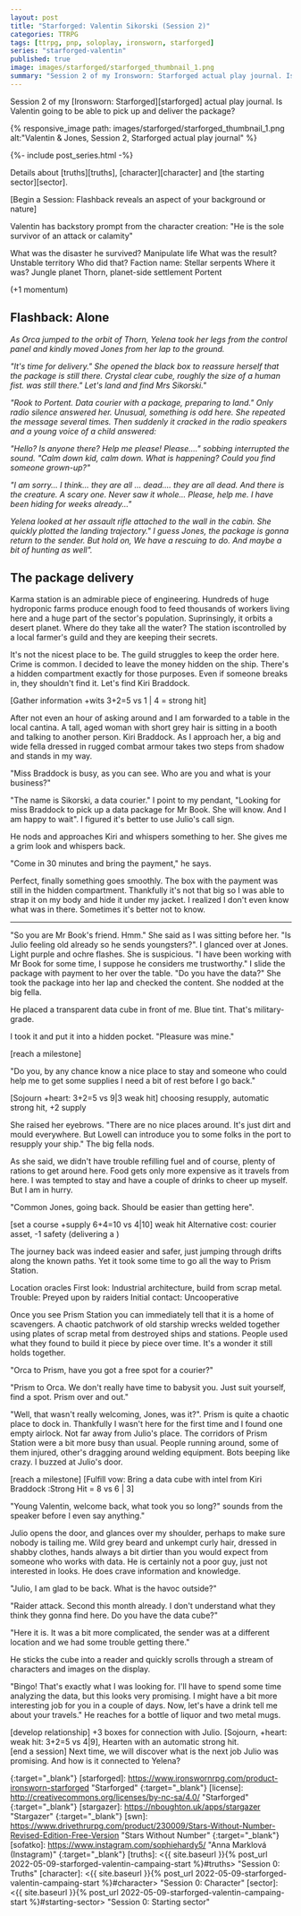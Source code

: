 ```yaml
---
layout: post
title: "Starforged: Valentin Sikorski (Session 2)"
categories: TTRPG
tags: [ttrpg, pnp, soloplay, ironsworn, starforged]
series: "starforged-valentin"
published: true
image: images/starforged/starforged_thumbnail_1.png
summary: "Session 2 of my Ironsworn: Starforged actual play journal. Is Valentin going to be able to pick up and deliver the package?" 
---
```


Session 2 of my [Ironsworn: Starforged][starforged] actual play journal. Is Valentin going to be able to pick up and deliver the package?

{% responsive_image path: images/starforged/starforged_thumbnail_1.png alt:"Valentin & Jones, Session 2, Starforged actual play journal" %}

{%- include post_series.html -%}

Details about [truths][truths], [character][character] and [the starting sector][sector].

<aside>
[Begin a Session: Flashback reveals an aspect of your background or nature]

Valentin has backstory prompt from the character creation: "He is the sole survivor of an attack or calamity"

What was the disaster he survived? Manipulate life
What was the result? Unstable territory
Who did that? Faction name: Stellar serpents
Where it was? Jungle planet Thorn, planet-side settlement Portent

(+1 momentum)
</aside>

## Flashback: Alone

*As Orca jumped to the orbit of Thorn, Yelena took her legs from the control panel and kindly moved Jones from her lap to the ground.*

*"It's time for delivery." She opened the black box to reassure herself that the package is still there. Crystal clear cube, roughly the size of a human fist. was still there." Let's land and find Mrs Sikorski."*

*"Rook to Portent. Data courier with a package, preparing to land."* *Only radio silence answered her. Unusual, something is odd here. She repeated the message several times. Then suddenly it cracked in the radio speakers and a young voice of a child answered:*

*"Hello? Is anyone there? Help me please! Please...." sobbing interrupted the sound. "Calm down kid, calm down. What is happening? Could you find someone grown-up?"*

*"I am sorry... I think... they are all ... dead.... they are all dead. And there is the creature. A scary one. Never saw it whole... Please, help me. I have been hiding for weeks already..."*

*Yelena looked at her assault rifle attached to the wall in the cabin. She quickly plotted the landing trajectory." I guess Jones, the package is gonna return to the sender. But hold on, We have a rescuing to do. And maybe a bit of hunting as well".*

## The package delivery

Karma station is an admirable piece of engineering. Hundreds of huge hydroponic farms produce enough food to feed thousands of workers living here and a huge part of the sector's population. Suprinsingly, it orbits a desert planet. Where do they take all the water? The station iscontrolled by a local farmer's guild and they are keeping their secrets. 

It's not the nicest place to be. The guild struggles to keep the order here. Crime is common. I decided to leave the money hidden on the ship. There's a  hidden compartment exactly for those purposes. Even if someone breaks in, they shouldn't find it. Let's find Kiri Braddock.

<aside>[Gather information +wits 3+2=5 vs 1 | 4 = strong hit]</aside>

After not even an hour of asking around and I am forwarded to a table in the local cantina. A tall, aged woman with short grey hair is sitting in a booth and talking to another person. Kiri Braddock. As I approach her, a big and wide fella dressed in rugged combat armour takes two steps from shadow and stands in my way. 

"Miss Braddock is busy, as you can see. Who are you and what is your business?"

"The name is Sikorski, a data courier." I point to my pendant, "Looking for miss Braddock to pick up a data package for Mr Book. She will know. And I am happy to wait". I figured it's better to use Julio's call sign.

He nods and approaches Kiri and whispers something to her. She gives me a grim look and whispers back.

"Come in 30 minutes and bring the payment," he says.

Perfect, finally something goes smoothly. The box with the payment was still in the hidden compartment. Thankfully it's not that big so I was able to strap it on my body and hide it under my jacket. I realized I don't even know what was in there. Sometimes it's better not to know.

---

"So you are Mr Book's friend. Hmm." She said as I was sitting before her. "Is Julio feeling old already so he sends youngsters?". I glanced over at Jones. Light purple and ochre flashes. She is suspicious.
"I have been working with Mr Book for some time, I suppose he considers me trustworthy."
I slide the package with payment to her over the table.
"Do you have the data?"
She took the package into her lap and checked the content. She nodded at the big fella.

He placed a transparent data cube in front of me. Blue tint. That's military-grade.

I took it and put it into a hidden pocket. "Pleasure was mine."

<aside>[reach a milestone]</aside>

"Do you, by any chance know a nice place to stay and someone who could help me to get some supplies  I need a bit of rest before I go back."

<aside>[Sojourn +heart: 3+2=5 vs 9|3 weak hit] 
choosing resupply, automatic strong hit, +2 supply</aside>

She raised her eyebrows. "There are no nice places around. It's just dirt and mould everywhere. But Lowell can introduce you to some folks in the port to resupply your ship." The big fella nods.

As she said, we didn't have trouble refilling fuel and of course, plenty of rations to get around here. Food gets only more expensive as it travels from here. I was tempted to stay and have a couple of drinks to cheer up myself. But I am in hurry.

"Common Jones, going back. Should be easier than getting here".

<aside>[set a course +supply 6+4=10 vs 4|10] weak hit 
 Alternative cost: courier asset, -1 safety (delivering a )</aside>

The journey back was indeed easier and safer, just jumping through drifts along the known paths. Yet it took some time to go all the way to Prism Station.

<aside>
Location oracles
First look: Industrial architecture, build from scrap metal.
Trouble: Preyed upon by raiders
Initial contact: Uncooperative
</aside>

Once you see Prism Station you can immediately tell that it is a home of scavengers. A chaotic patchwork of old starship wrecks welded together using plates of scrap metal from destroyed ships and stations. People used what they found to build it piece by piece over time. It's a wonder it still holds together.

"Orca to Prism, have you got a free spot for a courier?"

"Prism to Orca. We don't really have time to babysit you. Just suit yourself, find a spot. Prism over and out."

"Well, that wasn't really welcoming, Jones, was it?". Prism is quite a chaotic place to dock in. Thankfully I wasn't here for the first time and I found one empty airlock. Not far away from Julio's place. The corridors of Prism Station were a bit more busy than usual. People running around, some of them injured, other's dragging around welding equipment. Bots beeping like crazy. I buzzed at Julio's door.

<aside>
[reach a milestone]
[Fulfill vow: Bring a data cube with intel from Kiri Braddock :Strong Hit = 8 vs 6 | 3]
</aside>

"Young Valentin, welcome back, what took you so long?" sounds from the speaker before I even say anything."

Julio opens the door, and glances over my shoulder, perhaps to make sure nobody is tailing me. Wild grey beard and unkempt curly hair, dressed in shabby clothes, hands always a bit dirtier than you would expect from someone who works with data. He is certainly not a poor guy, just not interested in looks. He does crave information and knowledge.

"Julio, I am glad to be back. What is the havoc outside?"

"Raider attack. Second this month already. I don't understand what they think they gonna find here. Do you have the data cube?"

"Here it is. It was a bit more complicated, the sender was at a different location and we had some trouble getting there."

He sticks the cube into a reader and quickly scrolls through a stream of characters and images on the display.

"Bingo! That's exactly what I was looking for. I'll have to spend some time analyzing the data, but this looks very promising. I might have a bit more interesting job for you in a couple of days. Now, let's have a drink tell me about your travels." He reaches for a bottle of liquor and two metal mugs. 

<aside>[develop relationship] +3 boxes for connection with Julio.
[Sojourn, +heart: weak hit: 3+2=5 vs 4|9], Hearten with an automatic strong hit.</aside>

<aside>[end a session]
Next time, we will discover what is the next job Julio was promising. And how is it connected to Yelena?
</aside>

[ironsworn]: <https://www.ironswornrpg.com/> "Ironsworn"
{:target="_blank"}
[starforged]: <https://www.ironswornrpg.com/product-ironsworn-starforged> "Starforged"
{:target="_blank"}
[license]: <http://creativecommons.org/licenses/by-nc-sa/4.0/> "Starforged"
{:target="_blank"}
[stargazer]: <https://nboughton.uk/apps/stargazer> "Stargazer"
{:target="_blank"}
[swn]: <https://www.drivethrurpg.com/product/230009/Stars-Without-Number-Revised-Edition-Free-Version> "Stars Without Number"
{:target="_blank"}
[sofatko]: <https://www.instagram.com/sophiehardy5/> "Anna Marklová (Instagram)"
{:target="_blank"}
[truths]: <{{ site.baseurl }}{% post_url 2022-05-09-starforged-valentin-campaing-start %}#truths> "Session 0: Truths"
[character]: <{{ site.baseurl }}{% post_url 2022-05-09-starforged-valentin-campaing-start %}#character> "Session 0: Character"
[sector]: <{{ site.baseurl }}{% post_url 2022-05-09-starforged-valentin-campaing-start %}#starting-sector> "Session 0: Starting sector"